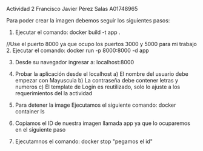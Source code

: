 Actividad 2 Francisco Javier Pérez Salas A01748965

Para poder crear la imagen debemos seguir los siguientes pasos:

1. Ejecutar el comando: docker build -t app .

//Use el puerto 8000 ya que ocupo los puertos 3000 y 5000 para mi trabajo
2. Ejecutar el comando: docker run -p 8000:8000 -d app

3. Desde su navegador ingresar a: localhost:8000

4. Probar la aplicación desde el localhost
    a) El nombre del usuario debe empezar con Mayuscula
    b) La contraseña debe contener letras y numeros
    c) El template de Login es reutilizado, solo lo ajuste a los requerimientos del la actividad 


5. Para detener la image Ejecutamos el siguiente comando: docker container ls

6. Copiamos el ID de nuestra imagen llamada app ya que lo ocuparemos en el siguiente paso

7. Ejecutamnos el comando: docker stop "pegamos el id"
